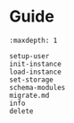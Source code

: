 # Guide

```{toctree}
:maxdepth: 1

setup-user
init-instance
load-instance
set-storage
schema-modules
migrate.md
info
delete
```
